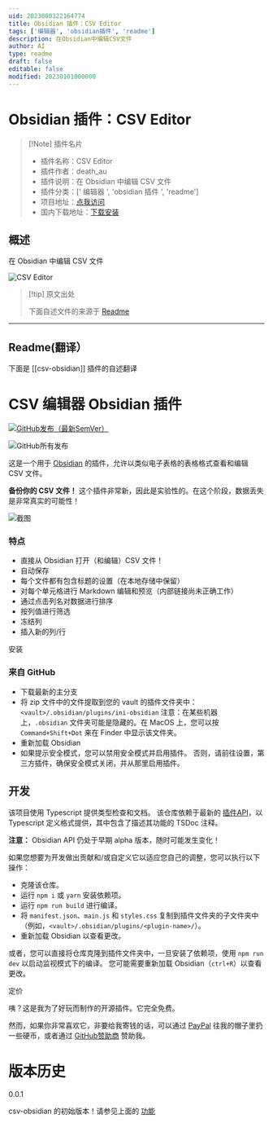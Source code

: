 ```yaml
---
uid: 2023080322164774
title: Obsidian 插件：CSV Editor
tags: ['编辑器', 'obsidian插件', 'readme']
description: 在Obsidian中编辑CSV文件
author: AI
type: readme
draft: false
editable: false
modified: 20230101000000
---
```


# Obsidian 插件：CSV Editor

> [!Note] 插件名片
> - 插件名称：CSV Editor
> - 插件作者：death_au
> - 插件说明：在 Obsidian 中编辑 CSV 文件
> - 插件分类：[' 编辑器 ', 'obsidian 插件 ', 'readme']
> - 项目地址：[点我访问](https://github.com/deathau/csv-obsidian)
> - 国内下载地址：[下载安装](https://pkmer.cn/products/plugin/pluginMarket/?csv-obsidian)

## 概述

在 Obsidian 中编辑 CSV 文件

![CSV Editor](https://cdn.pkmer.cn/covers/csv-obsidian.png!pkmer)

> [!tip] 原文出处
>
>下面自述文件的来源于 [Readme](https://ghproxy.net/https://raw.githubusercontent.com/deathau/csv-obsidian/main/README.md)
>

---

## Readme(翻译）

下面是 [[csv-obsidian]] 插件的自述翻译

# CSV 编辑器 Obsidian 插件

[![GitHub发布（最新SemVer）](https://img.shields.io/github/v/release/deathau/csv-obsidian?style=for-the-badge&sort=semver)](https://github.com/csv-obsidian/releases/latest)

![GitHub所有发布](https://img.shields.io/github/downloads/deathau/csv-obsidian/total?style=for-the-badge)

这是一个用于 [Obsidian](https://obsidian.md) 的插件，允许以类似电子表格的表格格式查看和编辑 CSV 文件。

**备份你的 CSV 文件！** 这个插件非常新，因此是实验性的。在这个阶段，数据丢失是非常真实的可能性！

![截图](https://github.com/deathau/csv-obsidian/raw/main/screenshot.png)

### 特点

- 直接从 Obsidian 打开（和编辑）CSV 文件！
- 自动保存
- 每个文件都有包含标题的设置（在本地存储中保留）
- 对每个单元格进行 Markdown 编辑和预览（内部链接尚未正确工作）
- 通过点击列名对数据进行排序
- 按列值进行筛选
- 冻结列
- 插入新的列/行

安装

### 来自 GitHub

- 下载最新的主分支
- 将 zip 文件中的文件提取到您的 vault 的插件文件夹中：`<vault>/.obsidian/plugins/ini-obsidian`
注意：在某些机器上，`.obsidian` 文件夹可能是隐藏的。在 MacOS 上，您可以按 `Command+Shift+Dot` 来在 Finder 中显示该文件夹。
- 重新加载 Obsidian
- 如果提示安全模式，您可以禁用安全模式并启用插件。
否则，请前往设置，第三方插件，确保安全模式关闭，并从那里启用插件。

## 开发

该项目使用 Typescript 提供类型检查和文档。
该仓库依赖于最新的 [插件API](https://github.com/obsidianmd/obsidian-api)，以 Typescript 定义格式提供，其中包含了描述其功能的 TSDoc 注释。

**注意：** Obsidian API 仍处于早期 alpha 版本，随时可能发生变化！

如果您想要为开发做出贡献和/或自定义它以适应您自己的调整，您可以执行以下操作：

- 克隆该仓库。
- 运行 `npm i` 或 `yarn` 安装依赖项。
- 运行 `npm run build` 进行编译。
- 将 `manifest.json`、`main.js` 和 `styles.css` 复制到插件文件夹的子文件夹中（例如，`<vault>/.obsidian/plugins/<plugin-name>/`）。
- 重新加载 Obsidian 以查看更改。

或者，您可以直接将仓库克隆到插件文件夹中，一旦安装了依赖项，使用 `npm run dev` 以启动监视模式下的编译。
您可能需要重新加载 Obsidian（`ctrl+R`）以查看更改。

定价

咦？这是我为了好玩而制作的开源插件。它完全免费。

然而，如果你非常喜欢它，非要给我寄钱的话，可以通过 [PayPal](https://paypal.me/deathau) 往我的帽子里扔一些硬币，或者通过 [GitHub赞助商](https://github.com/sponsors/deathau) 赞助我。

# 版本历史

0.0.1

csv-obsidian 的初始版本！请参见上面的 [功能](#Features)
